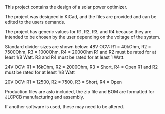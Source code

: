 This project contains the design of a solar power optimizer.

The project was designed in KiCad, and the files are provided and can be edited to the users demands.

The project has generic values for R1, R2, R3, and R4 because they are intended to be chosen by the user depending on the voltage of the system.

Standard divider sizes are shown below:
  48V OCV: R1 = 40kOhm, R2 = 7500Ohm, R3 = 1000Ohm, R4 = 2000Ohm
  R1 and R2 must be rated for at least 1/8 Watt.
  R3 and R4 must be rated for at least 1 Watt.

  24V OCV: R1 = 16kOhm, R2 = 2000Ohm, R3 = Short, R4 = Open
  R1 and R2 must be rated for at least 1/8 Watt

  20V OCV: R1 = 12500, R2 = 7500, R3 = Short, R4 = Open

Production files are aslo included, the zip file and BOM are formatted for JLCPCB manufacturing and assembly.

If another software is used, these may need to be altered.
